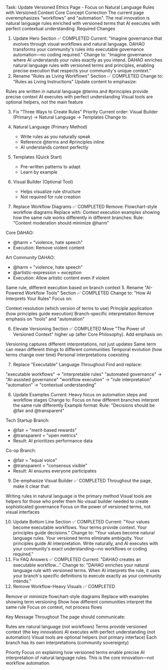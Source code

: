 Task: Update Versioned Ethics Page - Focus on Natural Language Rules with Versioned Context
Core Concept Correction
The current page overemphasizes "workflows" and "automation". The real innovation is natural language rules enriched with versioned terms that AI executes with perfect contextual understanding.
Required Changes
1. Update Hero Section ✅ COMPLETED
Current:
"Imagine governance that evolves through visual workflows and natural language. DAHAO transforms your community's rules into executable governance automation—no coding required."
Change to:
"Imagine governance where AI understands your rules exactly as you intend. DAHAO enriches natural language rules with versioned terms and principles, enabling precise execution that respects your community's unique context."
2. Rename "Rules as Living Workflows" Section ✅ COMPLETED
Change to: "Rules as Living Instructions"
Update content to emphasize:

Rules are written in natural language
@terms and #principles provide precise context
AI executes with perfect understanding
Visual tools are optional helpers, not the main feature

3. Fix "Three Ways to Create Rules" Priority
Current order: Visual Builder (Primary) → Natural Language → Templates
Change to:
1. Natural Language (Primary Method)
   - Write rules as you naturally speak
   - Reference @terms and #principles inline
   - AI understands context perfectly

2. Templates (Quick Start)
   - Pre-written patterns to adapt
   - Learn by example

3. Visual Builder (Optional Tool)
   - Helps visualize rule structure
   - Not required for rule creation
4. Replace Workflow Diagrams ✅ COMPLETED
Remove: Flowchart-style workflow diagrams
Replace with: Context execution examples showing how the same rule works differently in different branches:
Rule: "Content moderation should minimize @harm"

Core DAHAO:
- @harm = "violence, hate speech"
- Execution: Remove violent content

Art Community DAHAO:
- @harm = "violence, hate speech"
- @artistic-expression = exception
- Execution: Allow artistic content even if violent

Same rule, different execution based on branch context
5. Rename "AI-Powered Workflow Tools" Section ✅ COMPLETED
Change to: "How AI Interprets Your Rules"
Focus on:

Context resolution (which version of terms to use)
Principle application (how principles guide execution)
Branch-specific interpretation
Remove emphasis on "tools" and "automation"

6. Elevate Versioning Section ✅ COMPLETED
Move "The Power of Versioned Context" higher up (after Core Philosophy).
Add emphasis on:

Versioning captures different interpretations, not just updates
Same term can mean different things to different communities
Temporal evolution (how terms change over time)
Personal interpretations coexisting

7. Replace "Executable" Language Throughout
Find and replace:

"executable workflows" → "interpretable rules"
"automated governance" → "AI-assisted governance"
"workflow execution" → "rule interpretation"
"automation" → "contextual understanding"

8. Update Examples
Current: Heavy focus on automation steps and workflow stages
Change to: Focus on how different branches interpret the same rule differently
Example format:
Rule: "Decisions should be @fair and @transparent"

Tech Startup Branch:
- @fair = "merit-based rewards"
- @transparent = "open metrics"
- Result: AI prioritizes performance data

Co-op Branch:
- @fair = "equal voice"
- @transparent = "consensus visible"
- Result: AI ensures everyone participates
9. De-emphasize Visual Builder ✅ COMPLETED
Throughout the page, make it clear that:

Writing rules in natural language is the primary method
Visual tools are helpers for those who prefer them
No visual builder needed to create sophisticated governance
Focus on the power of versioned terms, not visual interfaces

10. Update Bottom Line Section ✅ COMPLETED
Current:
"Your values become executable workflows. Your terms provide context. Your principles guide decisions."
Change to:
"Your values become natural language rules. Your versioned terms eliminate ambiguity. Your principles guide AI interpretation. Write naturally, and AI executes with your community's exact understanding—no workflows or coding required."
11. Fix FAQ Answers ✅ COMPLETED
Current: "DAHAO creates an executable workflow..."
Change to: "DAHAO enriches your natural language rule with versioned terms. When AI interprets the rule, it uses your branch's specific definitions to execute exactly as your community intends."
12. Remove Workflow-Heavy Visuals ✅ COMPLETED

Remove or minimize flowchart-style diagrams
Replace with examples showing term versioning
Show how different communities interpret the same rule
Focus on context, not process flows

Key Message Throughout
The page should communicate:

Rules are natural language (not workflows)
Terms provide versioned context (the key innovation)
AI executes with perfect understanding (not automation)
Visual tools are optional helpers (not primary interface)
Each branch has its own interpretations (community sovereignty)

Priority
Focus on explaining how versioned terms enable precise AI interpretation of natural language rules. This is the core innovation—not workflow automation.
